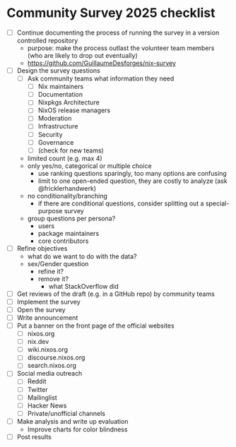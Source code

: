 # Community Survey 2025 checklist


- [ ] Continue documenting the process of running the survey in a version controlled repository
    - purpose: make the process outlast the volunteer team members (who are likely to drop out eventually)
    - https://github.com/GuillaumeDesforges/nix-survey
- [ ] Design the survey questions
    - [ ] Ask community teams what information they need
        - [ ] Nix maintainers
        - [ ] Documentation
        - [ ] Nixpkgs Architecture
        - [ ] NixOS release managers
        - [ ] Moderation
        - [ ] Infrastructure
        - [ ] Security
        - [ ] Governance
        - [ ] (check for new teams)
    - limited count (e.g. max 4)
    - only yes/no, categorical or multiple choice
        - use ranking questions sparingly, too many options are confusing
        - limit to one open-ended question, they are costly to analyze (ask @fricklerhandwerk)
    - no conditionality/branching
      - if there are conditional questions, consider splitting out a special-purpose survey
    - group questions per persona?
        - users
        - package maintainers
        - core contributors
- [ ] Refine objectives
    - what do we want to do with the data?
    - sex/Gender question
        - refine it?
        - remove it?
            - what StackOverflow did
- [ ] Get reviews of the draft (e.g. in a GitHub repo) by community teams
- [ ] Implement the survey
- [ ] Open the survey
- [ ] Write announcement
- [ ] Put a banner on the front page of the official websites
    - [ ] nixos.org
    - [ ] nix.dev
    - [ ] wiki.nixos.org
    - [ ] discourse.nixos.org
    - [ ] search.nixos.org
- [ ] Social media outreach
    - [ ] Reddit
    - [ ] Twitter
    - [ ] Mailinglist
    - [ ] Hacker News
    - [ ] Private/unofficial channels
- [ ] Make analysis and write up evaluation
    - Improve charts for color blindness
- [ ] Post results
